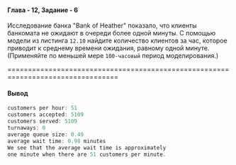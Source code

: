 #### Глава - 12, Задание - 6 ####

Исследование банка "Bank of Heather" показало, что клиенты банкомата не ожидают
в очереди более одной минуты. С помощью модели из листинга ```12.10``` найдите
количество клиентов за час, которое приводит к среднему времени ожидания, равному
одной минуте. (Применяйте по меньшей мере ```100-часовый``` период моделирования.)

=================================================================================
#### Вывод ####
```objectivec
customers per hour: 51
customers accepted: 5109
customers served: 5109
turnaways: 0
average queue size: 0.49
average wait time: 0.98 minutes
We see that the average wait time is approximately
one minute when there are 51 customers per minute.
```
